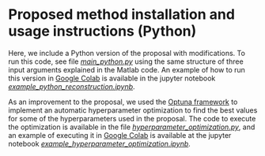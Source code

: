 # Proposed method installation and usage instructions (Python)
Here, we include a Python version of the proposal with modifications. To run this code, see file [*main_python.py*](https://github.com/robert-abc/KTC2023-ABC1/blob/main/KTC2023_Python_A01%2B/main_python.py) using the same structure of three input arguments explained in the Matlab code. An example of how to run this version in [Google Colab](https://colab.research.google.com) is available in the jupyter notebook [*example_python_reconstruction.ipynb*](https://github.com/robert-abc/KTC2023-ABC1/blob/main/KTC2023_Python_A01%2B/example_python_reconstruction.ipynb).

As an improvement to the proposal, we used the [Optuna framework](https://optuna.readthedocs.io/en/stable/index.html) to implement an automatic hyperparameter optimization to find the best values for some of the hyperparameters used in the proposal. The code to execute the optimization is available in the file [*hyperparameter_optimization.py*](https://github.com/robert-abc/KTC2023-ABC1/blob/main/KTC2023_Python_A01%2B/hyperparameter_optimization.py), and an example of executing it in [Google Colab](https://colab.research.google.com) is available at the jupyter notebook [*example_hyperparameter_optimization.ipynb*](https://github.com/robert-abc/KTC2023-ABC1/blob/main/KTC2023_Python_A01%2B/example_hyperparameter_optimization.ipynb).
